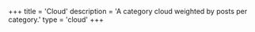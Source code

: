 +++
title = 'Cloud'
description = 'A category cloud weighted by posts per category.'
type = 'cloud'
+++